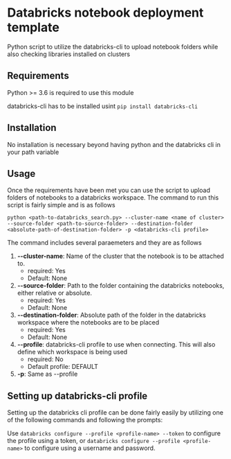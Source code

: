 # Databricks notebook deployment template
Python script to utilize the databricks-cli to upload notebook folders while also checking libraries installed on clusters


## Requirements

Python >= 3.6 is required to use this module

databricks-cli has to be installed usint ``pip install databricks-cli``

## Installation
No installation is necessary beyond having python and the databricks cli in your path variable

## Usage
Once the requirements have been met you can use the script to upload folders of notebooks to a databricks workspace. The command to run this script is fairly simple and is as follows

``python <path-to-databricks_search.py> --cluster-name <name of cluster> --source-folder <path-to-source-folder> --destination-folder <absolute-path-of-destination-folder> -p <databricks-cli profile>``

The command includes several paraemeters and they are as follows
1. **--cluster-name**: Name of the cluster that the notebook is to be attached to.
    * required: Yes
    * Default: None
2. **--source-folder**: Path to the folder containing the databricks notebooks, either relative or absolute.
    * required: Yes
    * Default: None
3. **--destination-folder**:  Absolute path of the folder in the databricks workspace where the notebooks are to be placed
    * required: Yes
    * Default: None
4. **--profile**:  databricks-cli profile to use when connecting. This will also define which workspace is being used
    * required: No
    * Default profile: DEFAULT 
5. **-p**:  Same as --profile

## Setting up databricks-cli profile
Setting up the databricks cli profile can be done fairly easily by utilizing one of the following commands and following the prompts:

Use ``databricks configure --profile <profile-name> --token`` to configure the profile using a token, or ``databricks configure --profile <profile-name>`` to configure using a username and password.
